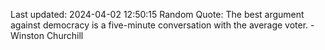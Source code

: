 Last updated: 2024-04-02 12:50:15
Random Quote: The best argument against democracy is a five-minute conversation with the average voter. - Winston Churchill